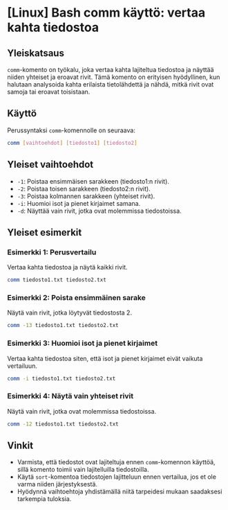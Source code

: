 # [Linux] Bash comm käyttö: vertaa kahta tiedostoa

## Yleiskatsaus
`comm`-komento on työkalu, joka vertaa kahta lajiteltua tiedostoa ja näyttää niiden yhteiset ja eroavat rivit. Tämä komento on erityisen hyödyllinen, kun halutaan analysoida kahta erilaista tietolähdettä ja nähdä, mitkä rivit ovat samoja tai eroavat toisistaan.

## Käyttö
Perussyntaksi `comm`-komennolle on seuraava:

```bash
comm [vaihtoehdot] [tiedosto1] [tiedosto2]
```

## Yleiset vaihtoehdot
- `-1`: Poistaa ensimmäisen sarakkeen (tiedosto1:n rivit).
- `-2`: Poistaa toisen sarakkeen (tiedosto2:n rivit).
- `-3`: Poistaa kolmannen sarakkeen (yhteiset rivit).
- `-i`: Huomioi isot ja pienet kirjaimet samana.
- `-d`: Näyttää vain rivit, jotka ovat molemmissa tiedostoissa.

## Yleiset esimerkit

### Esimerkki 1: Perusvertailu
Vertaa kahta tiedostoa ja näytä kaikki rivit.
```bash
comm tiedosto1.txt tiedosto2.txt
```

### Esimerkki 2: Poista ensimmäinen sarake
Näytä vain rivit, jotka löytyvät tiedostosta 2.
```bash
comm -13 tiedosto1.txt tiedosto2.txt
```

### Esimerkki 3: Huomioi isot ja pienet kirjaimet
Vertaa kahta tiedostoa siten, että isot ja pienet kirjaimet eivät vaikuta vertailuun.
```bash
comm -i tiedosto1.txt tiedosto2.txt
```

### Esimerkki 4: Näytä vain yhteiset rivit
Näytä vain rivit, jotka ovat molemmissa tiedostoissa.
```bash
comm -12 tiedosto1.txt tiedosto2.txt
```

## Vinkit
- Varmista, että tiedostot ovat lajiteltuja ennen `comm`-komennon käyttöä, sillä komento toimii vain lajitelluilla tiedostoilla.
- Käytä `sort`-komentoa tiedostojen lajitteluun ennen vertailua, jos et ole varma niiden järjestyksestä.
- Hyödynnä vaihtoehtoja yhdistämällä niitä tarpeidesi mukaan saadaksesi tarkempia tuloksia.